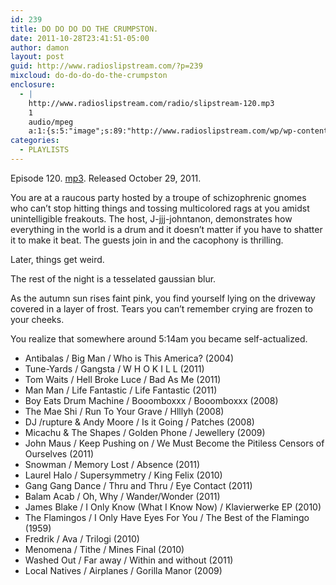 ```yaml
---
id: 239
title: DO DO DO DO THE CRUMPSTON.
date: 2011-10-28T23:41:51-05:00
author: damon
layout: post
guid: http://www.radioslipstream.com/?p=239
mixcloud: do-do-do-do-the-crumpston
enclosure:
  - |
    http://www.radioslipstream.com/radio/slipstream-120.mp3
    1
    audio/mpeg
    a:1:{s:5:"image";s:89:"http://www.radioslipstream.com/wp/wp-content/plugins/podpress//images/vpreview_center.png";}
categories:
  - PLAYLISTS
---
```


Episode 120. [mp3](/radio/slipstream-120.mp3). Released October 29, 2011.

You are at a raucous party hosted by a troupe of schizophrenic gnomes who can’t stop hitting things and tossing multicolored rags at you amidst unintelligible freakouts. The host, J-jjj-johntanon, demonstrates how everything in the world is a drum and it doesn’t matter if you have to shatter it to make it beat. The guests join in and the cacophony is thrilling.

Later, things get weird.

The rest of the night is a tesselated gaussian blur.

As the autumn sun rises faint pink, you find yourself lying on the driveway covered in a layer of frost. Tears you can’t remember crying are frozen to your cheeks.

You realize that somewhere around 5:14am you became self-actualized.

  * Antibalas / Big Man / Who is This America? (2004)
  * Tune-Yards / Gangsta / W H O K I L L (2011)
  * Tom Waits / Hell Broke Luce / Bad As Me (2011)
  * Man Man / Life Fantastic / Life Fantastic (2011)
  * Boy Eats Drum Machine / Booomboxxx / Booomboxxx (2008)
  * The Mae Shi / Run To Your Grave / Hlllyh (2008)
  * DJ /rupture & Andy Moore / Is it Going / Patches (2008)
  * Micachu & The Shapes / Golden Phone / Jewellery (2009)
  * John Maus / Keep Pushing on / We Must Become the Pitiless Censors of Ourselves (2011)
  * Snowman / Memory Lost / Absence (2011)
  * Laurel Halo / Supersymmetry / King Felix (2010)
  * Gang Gang Dance / Thru and Thru / Eye Contact (2011)
  * Balam Acab / Oh, Why / Wander/Wonder (2011)
  * James Blake / I Only Know (What I Know Now) / Klavierwerke EP (2010)
  * The Flamingos / I Only Have Eyes For You / The Best of the Flamingo (1959)
  * Fredrik / Ava / Trilogi (2010)
  * Menomena / Tithe / Mines Final (2010)
  * Washed Out / Far away / Within and without (2011)
  * Local Natives / Airplanes / Gorilla Manor (2009)